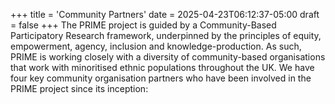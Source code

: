 +++
title = 'Community Partners'
date = 2025-04-23T06:12:37-05:00
draft = false
+++
The PRIME project is guided by a Community-Based Participatory Research framework, underpinned by the principles of equity, empowerment, agency, inclusion and knowledge-production. As such, PRIME is working closely with a diversity of community-based organisations that work with minoritised ethnic populations throughout the UK.
We have four key community organisation partners who have been involved in the PRIME project since its inception:
